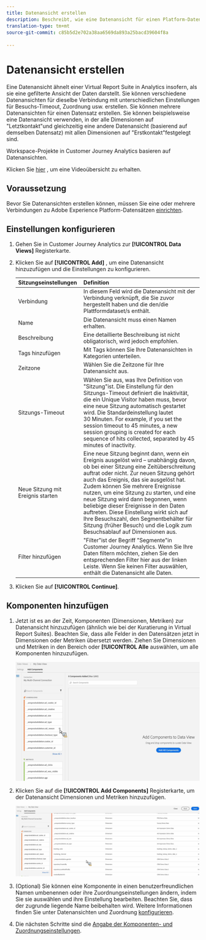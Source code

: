 ```yaml
---
title: Datenansicht erstellen
description: Beschreibt, wie eine Datenansicht für einen Platform-Datensatz in Customer Journey Analytics (CJA) erstellt wird.
translation-type: tm+mt
source-git-commit: c85b5d2e702a38aa6569da893a25bacd39604f8a

---
```



# Datenansicht erstellen

Eine Datenansicht ähnelt einer Virtual Report Suite in Analytics insofern, als sie eine gefilterte Ansicht der Daten darstellt. Sie können verschiedene Datenansichten für dieselbe Verbindung mit unterschiedlichen Einstellungen für Besuchs-Timeout, Zuordnung usw. erstellen. Sie können mehrere Datenansichten für einen Datensatz erstellen. Sie können beispielsweise eine Datenansicht verwenden, in der alle Dimensionen auf &quot;Letztkontakt&quot;und gleichzeitig eine andere Datenansicht (basierend auf demselben Datensatz) mit allen Dimensionen auf &quot;Erstkontakt&quot;festgelegt sind.

Workspace-Projekte in Customer Journey Analytics basieren auf Datenansichten.

Klicken Sie [hier](https://docs.adobe.com/content/help/en/platform-learn/tutorials/cja/basic-configuration-for-data-views.html) , um eine Videoübersicht zu erhalten.

## Voraussetzung

Bevor Sie Datenansichten erstellen können, müssen Sie eine oder mehrere Verbindungen zu Adobe Experience Platform-Datensätzen [einrichten](/help/connections/create-connection.md).

## Einstellungen konfigurieren

1. Gehen Sie in Customer Journey Analytics zur **[!UICONTROL Data Views]** Registerkarte.

1. Klicken Sie auf **[!UICONTROL Add]** , um eine Datenansicht hinzuzufügen und die Einstellungen zu konfigurieren.

   | Sitzungseinstellungen | Definition |
   |---|---|
   | Verbindung | In diesem Feld wird die Datenansicht mit der Verbindung verknüpft, die Sie zuvor hergestellt haben und die den/die Plattformdataset/s enthält. |
   | Name | Die Datenansicht muss einen Namen erhalten. |
   | Beschreibung | Eine detaillierte Beschreibung ist nicht obligatorisch, wird jedoch empfohlen. |
   | Tags hinzufügen | Mit Tags können Sie Ihre Datenansichten in Kategorien unterteilen. |
   | Zeitzone | Wählen Sie die Zeitzone für Ihre Datenansicht aus. |
   | Sitzungs-Timeout | Wählen Sie aus, was Ihre Definition von &quot;Sitzung&quot;ist. Die Einstellung für den Sitzungs-Timeout definiert die Inaktivität, die ein Unique Visitor haben muss, bevor eine neue Sitzung automatisch gestartet wird. Die Standardeinstellung lautet 30 Minuten. For example, if you set the session timeout to 45 minutes, a new session grouping is created for each sequence of hits collected, separated by 45 minutes of inactivity. <!--This setting impacts not only your visit counts, but also how visit segment containers are evaluated, and the visit expiration logic for any eVars expiring on visit. Decreasing the session timeout will likely increase the total number of visits in your reporting, while increasing the visit timeout will likely decrease the total number of visits in your reporting. This needs to be reviewed.--> |
   | Neue Sitzung mit Ereignis starten | Eine neue Sitzung beginnt dann, wenn ein Ereignis ausgelöst wird – unabhängig davon, ob bei einer Sitzung eine Zeitüberschreitung auftrat oder nicht. Zur neuen Sitzung gehört auch das Ereignis, das sie ausgelöst hat. Zudem können Sie mehrere Ereignisse nutzen, um eine Sitzung zu starten, und eine neue Sitzung wird dann begonnen, wenn beliebige dieser Ereignisse in den Daten auftreten. Diese Einstellung wirkt sich auf Ihre Besuchszahl, den Segmentbehälter für Sitzung (früher Besuch) und die Logik zum Besuchsablauf auf Dimensionen aus. |
   | Filter hinzufügen | &quot;Filter&quot;ist der Begriff &quot;Segmente&quot;in Customer Journey Analytics. Wenn Sie Ihre Daten filtern möchten, ziehen Sie den entsprechenden Filter hier aus der linken Leiste. Wenn Sie keinen Filter auswählen, enthält die Datenansicht alle Daten. |

1. Klicken Sie auf **[!UICONTROL Continue]**.

## Komponenten hinzufügen

1. Jetzt ist es an der Zeit, Komponenten (Dimensionen, Metriken) zur Datenansicht hinzuzufügen (ähnlich wie bei der Kuratierung in Virtual Report Suites). Beachten Sie, dass alle Felder in den Datensätzen jetzt in Dimensionen oder Metriken übersetzt werden. Ziehen Sie Dimensionen und Metriken in den Bereich oder **[!UICONTROL Alle** auswählen, um alle Komponenten hinzuzufügen.

   ![](assets/add-all-components.png)

1. Klicken Sie auf die **[!UICONTROL Add Components]** Registerkarte, um der Datenansicht Dimensionen und Metriken hinzuzufügen.

   ![](assets/add-all-components2.png)

1. (Optional) Sie können eine Komponente in einen benutzerfreundlichen Namen umbenennen oder ihre Zuordnungseinstellungen ändern, indem Sie sie auswählen und ihre Einstellung bearbeiten. Beachten Sie, dass der zugrunde liegende Name beibehalten wird. Weitere Informationen finden Sie unter Datenansichten und Zuordnung [konfigurieren](/help/data-views/configure-dataviews.md).

1. Die nächsten Schritte sind die [Angabe der Komponenten- und Zuordnungseinstellungen](/help/data-views/configure-dataviews.md).